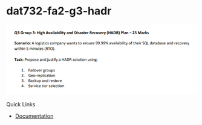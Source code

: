 # dat732-fa2-g3-hadr
![](/documentation/question.png)

Quick Links
- [Documentation](/documentation/documentation.md)